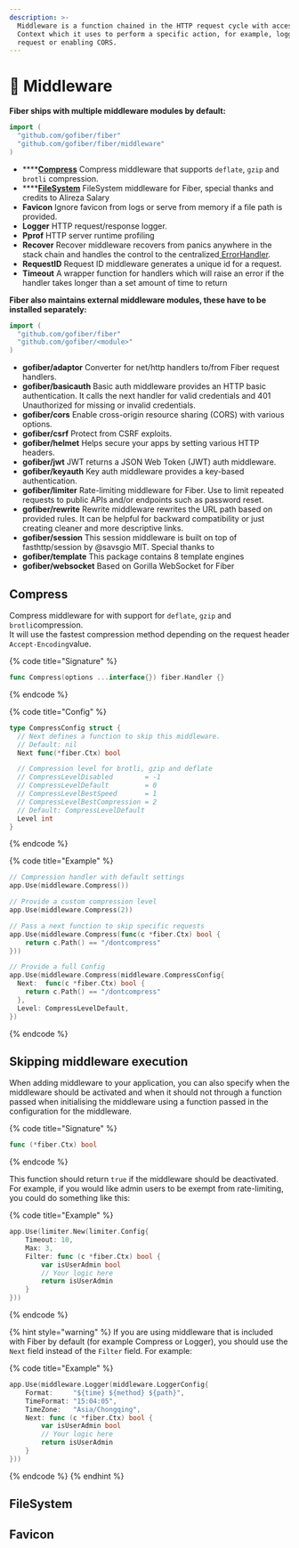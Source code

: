 ```yaml
---
description: >-
  Middleware is a function chained in the HTTP request cycle with access to the
  Context which it uses to perform a specific action, for example, logging every
  request or enabling CORS.
---
```


# 🧬 Middleware

**Fiber ships with multiple middleware modules by default:**

```go
import (
  "github.com/gofiber/fiber"
  "github.com/gofiber/fiber/middleware"
)
```

* \*\*\*\*[**Compress**](./#compress) Compress middleware that supports `deflate`, `gzip` and `brotli` compression.
* \*\*\*\*[**FileSystem**](./#filesystem) FileSystem middleware for Fiber, special thanks and credits to Alireza Salary
* **Favicon** Ignore favicon from logs or serve from memory if a file path is provided.
* **Logger** HTTP request/response logger.
* **Pprof** HTTP server runtime profiling
* **Recover** Recover middleware recovers from panics anywhere in the stack chain and handles the control to the centralized[ ErrorHandler](../error-handling.md).
* **RequestID** Request ID middleware generates a unique id for a request.
* **Timeout** A wrapper function for handlers which will raise an error if the handler takes longer than a set amount of time to return

**Fiber also maintains external middleware modules, these have to be installed separately:**

```go
import (
  "github.com/gofiber/fiber"
  "github.com/gofiber/<module>"
)
```

* **gofiber/adaptor** Converter for net/http handlers to/from Fiber request handlers.
* **gofiber/basicauth** Basic auth middleware provides an HTTP basic authentication. It calls the next handler for valid credentials and 401 Unauthorized for missing or invalid credentials.
* **gofiber/cors** Enable cross-origin resource sharing \(CORS\) with various options.
* **gofiber/csrf** Protect from CSRF exploits.
* **gofiber/helmet** Helps secure your apps by setting various HTTP headers.
* **gofiber/jwt** JWT returns a JSON Web Token \(JWT\) auth middleware.
* **gofiber/keyauth** Key auth middleware provides a key-based authentication.
* **gofiber/limiter** Rate-limiting middleware for Fiber. Use to limit repeated requests to public APIs and/or endpoints such as password reset.
* **gofiber/rewrite** Rewrite middleware rewrites the URL path based on provided rules. It can be helpful for backward compatibility or just creating cleaner and more descriptive links.
* **gofiber/session** This session middleware is built on top of fasthttp/session by @savsgio MIT. Special thanks to 
* **gofiber/template** This package contains 8 template engines
* **gofiber/websocket** Based on Gorilla WebSocket for Fiber

## Compress

Compress middleware for with support for `deflate`, `gzip` and `brotli`compression.  
It will use the fastest compression method depending on the request header `Accept-Encoding`value.

{% code title="Signature" %}
```go
func Compress(options ...interface{}) fiber.Handler {}
```
{% endcode %}

{% code title="Config" %}
```go
type CompressConfig struct {
  // Next defines a function to skip this middleware.
  // Default: nil
  Next func(*fiber.Ctx) bool

  // Compression level for brotli, gzip and deflate
  // CompressLevelDisabled        = -1
  // CompressLevelDefault         = 0
  // CompressLevelBestSpeed       = 1
  // CompressLevelBestCompression = 2
  // Default: CompressLevelDefault
  Level int
}
```
{% endcode %}

{% code title="Example" %}
```go
// Compression handler with default settings
app.Use(middleware.Compress())

// Provide a custom compression level
app.Use(middleware.Compress(2))

// Pass a next function to skip specific requests
app.Use(middleware.Compress(func(c *fiber.Ctx) bool {
    return c.Path() == "/dontcompress"
}))

// Provide a full Config
app.Use(middleware.Compress(middleware.CompressConfig{
  Next:  func(c *fiber.Ctx) bool {
    return c.Path() == "/dontcompress"
  },
  Level: CompressLevelDefault,
})
```
{% endcode %}

## Skipping middleware execution

When adding middleware to your application, you can also specify when the middleware should be activated and when it should not through a function passed when initialising the middleware using a function passed in the configuration for the middleware.

{% code title="Signature" %}
```go
func (*fiber.Ctx) bool
```
{% endcode %}

This function should return `true` if the middleware should be deactivated. For example, if you would like admin users to be exempt from rate-limiting, you could do something like this:

{% code title="Example" %}
```go
app.Use(limiter.New(limiter.Config{
    Timeout: 10,
    Max: 3,
    Filter: func (c *fiber.Ctx) bool {
        var isUserAdmin bool
        // Your logic here
        return isUserAdmin
    }
}))
```
{% endcode %}

{% hint style="warning" %}
If you are using middleware that is included with Fiber by default \(for example Compress or Logger\), you should use the `Next` field instead of the `Filter` field. For example:

{% code title="Example" %}
```go
app.Use(middleware.Logger(middleware.LoggerConfig{
    Format:     "${time} ${method} ${path}",
    TimeFormat: "15:04:05",
    TimeZone:   "Asia/Chongqing",
    Next: func (c *fiber.Ctx) bool {
        var isUserAdmin bool
        // Your logic here
        return isUserAdmin
    }
}))
```
{% endcode %}
{% endhint %}

## FileSystem

## Favicon

